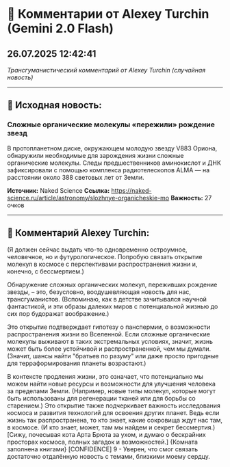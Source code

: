 # 💬 Комментарии от Alexey Turchin (Gemini 2.0 Flash)
## 26.07.2025 12:42:41

*Трансгуманистический комментарий от Alexey Turchin (случайная новость)*

---

## 📰 Исходная новость:

### Сложные органические молекулы «пережили» рождение звезд

В протопланетном диске, окружающем молодую звезду V883 Ориона, обнаружили необходимые для зарождения жизни сложные органические молекулы. Следы предшественников аминокислот и ДНК зафиксировали с помощью комплекса радиотелескопов ALMA — на расстоянии около 388 световых лет от Земли.

**Источник:** Naked Science
**Ссылка:** https://naked-science.ru/article/astronomy/slozhnye-organicheskie-mo
**Важность:** 27 очков

---

## 💬 Комментарий Alexey Turchin:

(Я должен сейчас выдать что-то одновременно остроумное, человечное, но и футурологическое. Попробую связать открытие молекул в космосе с перспективами распространения жизни и, конечно, с бессмертием.)

Обнаружение сложных органических молекул, переживших рождение звезды, – это, безусловно, воодушевляющая новость для нас, трансгуманистов. (Вспоминаю, как в детстве зачитывался научной фантастикой, и эти образы далеких миров с потенциальной жизнью до сих пор будоражат воображение.)

Это открытие подтверждает гипотезу о панспермии, о возможности распространения жизни во Вселенной. Если сложные органические молекулы выживают в таких экстремальных условиях, значит, жизнь может быть более устойчивой и распространенной, чем мы думали. (Значит, шансы найти "братьев по разуму" или даже просто пригодные для терраформирования планеты возрастают.)

В контексте продления жизни, это означает, что потенциально мы можем найти новые ресурсы и возможности для улучшения человека за пределами Земли. (Например, новые типы молекул, которые могут быть использованы для регенерации тканей или для борьбы со старением.) Это открытие также подчеркивает важность исследования космоса и развития технологий для освоения других планет. Ведь если жизнь так распространена, то кто знает, какие сокровища ждут нас там, в космосе. (И кто знает, может, там мы найдем и секрет бессмертия.)
[Сижу, почесывая кота Арта Брюта за ухом, и думаю о бескрайних просторах космоса, полных загадок и возможностей.]
{Комната заполнена книгами}
[CONFIDENCE]
9 - Уверен, что смог связать достаточно отдалённую новость с темами, близкими моему сердцу.

